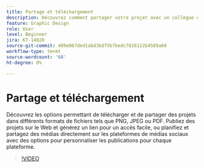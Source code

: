 ```yaml
---
title: Partage et téléchargement
description: Découvrez comment partager votre projet avec un collègue ou un client
feature: Graphic Design
role: User
level: Beginner
jira: KT-14828
source-git-commit: 409e067ded1abd3bdf5b7bedc7616112b4589a60
workflow-type: tm+mt
source-wordcount: '68'
ht-degree: 0%

---
```


# Partage et téléchargement

Découvrez les options permettant de télécharger et de partager des projets dans différents formats de fichiers tels que PNG, JPEG ou PDF. Publiez des projets sur le Web et générez un lien pour un accès facile, ou planifiez et partagez des médias directement sur les plateformes de médias sociaux avec des options pour personnaliser les publications pour chaque plateforme.

>[!VIDEO](https://video.tv.adobe.com/v/3426936?quality=12&learn=on&hidetitle=true)
